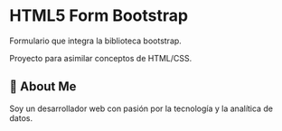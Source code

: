 
# HTML5 Form Bootstrap

Formulario que integra la biblioteca bootstrap.

Proyecto para asimilar conceptos de HTML/CSS.



## 🚀 About Me
Soy un desarrollador web con pasión por la tecnología y la analítica de datos.



